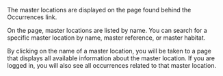 The master locations are displayed on the page found behind the Occurrences link.

On the page, master locations are listed by name. You can search for a specific master location by name, master reference, or master habitat.

By clicking on the name of a master location, you will be taken to a page that displays all available information about the master location. If you are logged in, you will also see all occurrences related to that master location.
